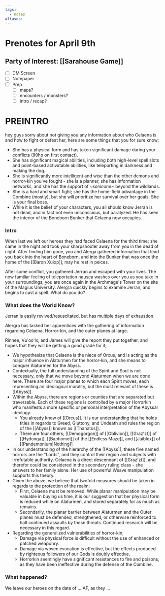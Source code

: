```yaml
---
tags:
  - notes
aliases:
---
```


# Prenotes for April 9th
## Party of Interest: [[Sarahouse Game]]
- [ ] DM Screen
- [ ] Notepaper
- [ ] Prep
	- [ ] maps?
	- [ ] encounters / monsters?
	- [ ] intro / recap?

# PREINTRO
hey guys sorry about not giving you any information about who Celaena is and how to fight or defeat her, here are some things that you for sure know;
- She has a physical form and has taken significant damage during your conflicts (90hp on first contact).
- She has significant magical abilities, including both high-level spell slots and point-based activatable abilities, like teleporting in darkness and making the dog.
- She is significantly more intelligent and wise than the other demons and horror-kin you've fought - she is a planner, she has information networks, and she has the support of *~someone~* beyond the wildlands. 
- She is a hard and smart fight; she has the home-field advantage in the Combine (mostly), but she will prioritize her survival over her goals. She is your final boss.
- While it is the belief of your characters, you all should know Jerran is not dead, and in fact not even unconscious, but paralyzed. He has seen the interior of the Boneborn Bunker that Celaena now occupies.

### Intro
When last we left our heroes they had faced Celaena for the third time; she came in the night and took your sharpshooter away from you in the dead of night. After finding him gone, you and Alerga gathered information that lead you back into the heart of Boneborn, and into the Bunker that was once the home of the [[Baron Xuiop]], may he rest in peices.

After some conflict, you gathered Jerran and escaped with your lives. The now familiar feeling of teleportation nausea washes over you as you take in your surroundings; you are once again in the Archmage's Tower on the site of the Magius University. Alergra quickly begins to examine Jerran, and begins to cast a spell. What do you do?

### What does the World Know?
Jerran is easily revived/resuscitated, but has multiple days of exhaustion.

Alergra has tasked her apprentices with the gathering of information regarding Celaena, Horror-kin, and the outer planes at large.

Rinnee, Vu'oo'lx, and James will give the report they put together, and hopes that they will be getting a good grade for it;
- We hypothesize that Celaena is the niece of Orcus, and is acting as the major influence in Alaturmen for the horror-kin, and she means to conquer Alaturmen for the Abyss.
- Contextually, the full understanding of the Spirit and Soul is not necessary, only that we move beyond Alaturmen when we are done here. There are four major planes to which each Spirit moves, each representing an ideological morality, but the most relevant of these is [[Abyss]]. 
- Within the Abyss, there are regions or counties that are separated but traversable. Each of these regions is controlled by a major Horrorkin who manifests a more specific or personal interpretation of the Abyssal ideology.
	- You already know of [[Orcus]]. It is our understanding that he holds titles in regards to Greed, Gluttony, and Undeath and rules the region of the [[Abyss]] known as [[Thanatos]].
	- There are four others; [[Demogorgon]] of [[Oblivion]], [[Graz'zt]] of [[Hydonga]], [[Baphomet]] of the [[Endless Maze]], and [[Juiblex]] of [[Pandemonium|Nothing]]
- In our understanding of the hierarchy of the [[Abyss]], these five named horrors are the "Lords", and they control their region and subjects with irrefutable authority. Celaena is a direct descendant of [[Graz'zt]], and therefor could be considered in the secondary ruling class - she answers to her family alone. Her use of powerful Weave manipulation supports this theory.
- Given the above, we believe that twofold measures should be taken in regards to the protection of the realm;
	- First, Celaena must be removed. While planar manipulation may be valuable in buying us time, it is our suggestion that her physical form is reduced while on Alaturmen, and stored separately for as much as remains.
	- Secondarily, the planar barrier between Alaturmen and the Outer planes must be defended, strengthened, or otherwise reinforced to halt continued assaults by these threats. Continued research will be necessary in this regard.
- Regarding the generalized vulnerabilities of horror-kin; 
	- Damage via physical force is difficult without the use of enhanced or patched weaponry.
	- Damage via woven evocation is effective, but the effects produced by righteous followers of our Gods is doubly effective.
	- Horrorkin seemingly have significant resistances to fire and poisons, as they have been ineffective during the defense of the Combine.

### What happened?


We leave our heroes on the date of ... AF, as they ...